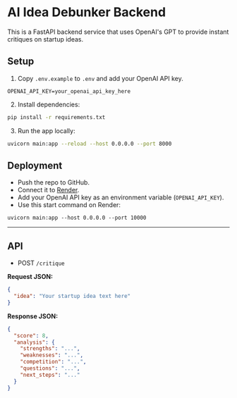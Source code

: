 # AI Idea Debunker Backend

This is a FastAPI backend service that uses OpenAI's GPT to provide instant critiques on startup ideas.

## Setup

1. Copy `.env.example` to `.env` and add your OpenAI API key.

```
OPENAI_API_KEY=your_openai_api_key_here
```

2. Install dependencies:

```bash
pip install -r requirements.txt
```

3. Run the app locally:

```bash
uvicorn main:app --reload --host 0.0.0.0 --port 8000
```

## Deployment

- Push the repo to GitHub.
- Connect it to [Render](https://render.com).
- Add your OpenAI API key as an environment variable (`OPENAI_API_KEY`).
- Use this start command on Render:

```
uvicorn main:app --host 0.0.0.0 --port 10000
```

---

## API

- POST `/critique`

**Request JSON:**

```json
{
  "idea": "Your startup idea text here"
}
```

**Response JSON:**

```json
{
  "score": 8,
  "analysis": {
    "strengths": "...",
    "weaknesses": "...",
    "competition": "...",
    "questions": "...",
    "next_steps": "..."
  }
}
```